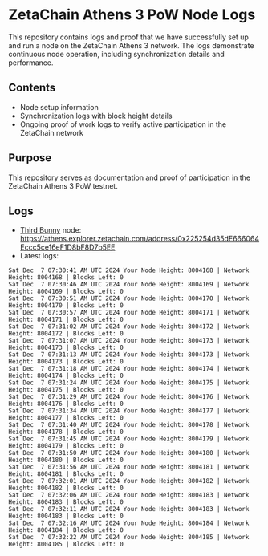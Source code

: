 # ZetaChain Athens 3 PoW Node Logs
This repository contains logs and proof that we have successfully set up and run a node on the ZetaChain Athens 3 network. The logs demonstrate continuous node operation, including synchronization details and performance.

## Contents
- Node setup information
- Synchronization logs with block height details
- Ongoing proof of work logs to verify active participation in the ZetaChain network

## Purpose
This repository serves as documentation and proof of participation in the ZetaChain Athens 3 PoW testnet.

## Logs

- [Third Bunny](https://thirdbunny.xyz/) node: https://athens.explorer.zetachain.com/address/0x225254d35dE666064Eccc5ce16eF1D8bF8D7b5EE
- Latest logs:
```
Sat Dec  7 07:30:41 AM UTC 2024 Your Node Height: 8004168 | Network Height: 8004168 | Blocks Left: 0
Sat Dec  7 07:30:46 AM UTC 2024 Your Node Height: 8004169 | Network Height: 8004169 | Blocks Left: 0
Sat Dec  7 07:30:51 AM UTC 2024 Your Node Height: 8004170 | Network Height: 8004170 | Blocks Left: 0
Sat Dec  7 07:30:57 AM UTC 2024 Your Node Height: 8004171 | Network Height: 8004171 | Blocks Left: 0
Sat Dec  7 07:31:02 AM UTC 2024 Your Node Height: 8004172 | Network Height: 8004172 | Blocks Left: 0
Sat Dec  7 07:31:07 AM UTC 2024 Your Node Height: 8004173 | Network Height: 8004173 | Blocks Left: 0
Sat Dec  7 07:31:13 AM UTC 2024 Your Node Height: 8004173 | Network Height: 8004173 | Blocks Left: 0
Sat Dec  7 07:31:18 AM UTC 2024 Your Node Height: 8004174 | Network Height: 8004174 | Blocks Left: 0
Sat Dec  7 07:31:24 AM UTC 2024 Your Node Height: 8004175 | Network Height: 8004175 | Blocks Left: 0
Sat Dec  7 07:31:29 AM UTC 2024 Your Node Height: 8004176 | Network Height: 8004176 | Blocks Left: 0
Sat Dec  7 07:31:34 AM UTC 2024 Your Node Height: 8004177 | Network Height: 8004177 | Blocks Left: 0
Sat Dec  7 07:31:40 AM UTC 2024 Your Node Height: 8004178 | Network Height: 8004178 | Blocks Left: 0
Sat Dec  7 07:31:45 AM UTC 2024 Your Node Height: 8004179 | Network Height: 8004179 | Blocks Left: 0
Sat Dec  7 07:31:50 AM UTC 2024 Your Node Height: 8004180 | Network Height: 8004180 | Blocks Left: 0
Sat Dec  7 07:31:56 AM UTC 2024 Your Node Height: 8004181 | Network Height: 8004181 | Blocks Left: 0
Sat Dec  7 07:32:01 AM UTC 2024 Your Node Height: 8004182 | Network Height: 8004182 | Blocks Left: 0
Sat Dec  7 07:32:06 AM UTC 2024 Your Node Height: 8004183 | Network Height: 8004183 | Blocks Left: 0
Sat Dec  7 07:32:11 AM UTC 2024 Your Node Height: 8004183 | Network Height: 8004183 | Blocks Left: 0
Sat Dec  7 07:32:16 AM UTC 2024 Your Node Height: 8004184 | Network Height: 8004184 | Blocks Left: 0
Sat Dec  7 07:32:22 AM UTC 2024 Your Node Height: 8004185 | Network Height: 8004185 | Blocks Left: 0
```
